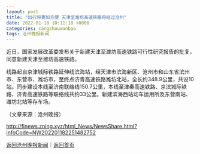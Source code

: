 ```yaml
---
layout: post
title: "出行将更加方便 天津至潍坊高速铁路将经过沧州"
date: 2022-01-18 10:11:18 +0800
categories: cangzhouwanbao
tags: 沧州晚报新闻
---
```

<p>近日，国家发展改革委发布关于新建天津至潍坊高速铁路可行性研究报告的批复，同意新建天津至潍坊高速铁路。</p>
 <p>线路起自京津城际铁路延伸线滨海站，经天津市滨海新区、沧州市和山东省滨州市、东营市、潍坊市，至终点济青高速铁路潍坊北站，全长约348.9公里，共设10站。同步建设本线至济南联络线150.7公里，本线至津秦高速铁路、京滨城际铁路、济青高速铁路等联络线共约33公里。新建滨海西站动车运用所及东营南站、潍坊北站等存车场。 </p><p class="em_media">（文章来源：沧州晚报）</p>

<http://finews.zning.xyz/html_News/NewsShare.html?infoCode=NW202201182251482752>

[返回沧州晚报新闻](//finews.withounder.com/category/cangzhouwanbao.html)｜[返回首页](//finews.withounder.com/)